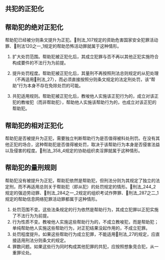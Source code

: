 ## 共犯的正犯化

## 帮助犯的绝对正犯化

帮助犯已经被分则条文提升为正犯。🚪刑法_107规定的资助危害国家安全犯罪活动罪、🚪刑法120之一_1规定的帮助恐怖活动罪就属于这种情形。

1. 扩大处罚范围。帮助犯被正犯化后，其成立犯罪与否不再以其他正犯实施符合构成要件的不法行为为前提。

2. 提升处罚程度。帮助犯被正犯化后，其量刑不再按照刑法总则规定的从犯处理（不再适用🚪刑法_27），而必须直接按照分则条文规定的法定刑处罚，该“帮助”行为本身不存在免除处罚的可能。

3. 共犯适用规则。帮助犯被正犯化后，教唆他人实施该正犯行为的，成立对该正犯的教唆犯（而非帮助犯），帮助他人实施该帮助行为的，也成立对该正犯的帮助犯。

## 帮助犯的相对正犯化

帮助犯是否被提升为正犯，需要独立判断帮助行为是否值得被科处刑罚。在没有其他正犯的场合，这种帮助犯是否值得被处罚，取决于该帮助行为本身是否侵害法益以及侵害的程度。🚪刑法_358_4规定的协助组织卖淫罪就属于这种情形。

## 帮助犯的量刑规则

帮助犯没有被提升为正犯，帮助犯依然是帮助犯，但刑法分则为其规定了独立的法定刑，而不再适用总则关于帮助犯（即从犯）的处罚规定的情形。🚪刑法_244_2规定的强迫劳动罪、🚪刑法_284之一_2规定的组织考试作弊罪、🚪刑法_287之二_1规定的帮助信息网络犯罪活动罪都属于这种情形。

1. 处罚范围不变。这些法条规定的行为依然是帮助行为，其成立犯罪以正犯实施了不法行为为前提。
2. 行为性质不变。教唆他人实施这些帮助行为的，不成立教唆犯，而是帮助犯；单纯帮助他人实施这些帮助行为，对正犯结果没起作用的，不成立犯罪。
3. 处罚程度提升。如果这些帮助行为成立犯罪，不能适用🚪刑法_27的规定，应直接适用刑法分则条文的规定。
4. 罪数问题。如果这些行为同时构成其他犯罪的共犯，应按照想象竞合犯，从一重罪论处。